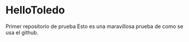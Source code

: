 # HelloToledo
Primer repositorio de prueba
Esto es una maravillosa prueba de como se usa el github.
